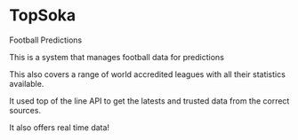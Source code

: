 # TopSoka
Football Predictions

This is a system that manages football data for predictions

This also covers a range of world accredited leagues with all their statistics available.

It used top of the line API to get the latests and trusted data from the correct sources.

It also offers real time data!
